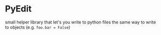 # PyEdit
 small helper library that let's you write to python files the same way to write to objects (e.g. `foo.bar = False`)
